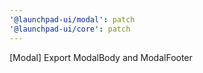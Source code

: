 ```yaml
---
'@launchpad-ui/modal': patch
'@launchpad-ui/core': patch
---
```


[Modal] Export ModalBody and ModalFooter
